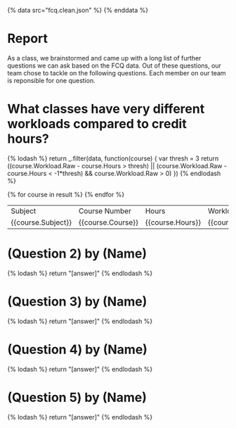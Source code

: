 {% data src="fcq.clean.json" %}
{% enddata %}

# Report

As a class, we brainstormed and came up with a long list of further questions we
can ask based on the FCQ data. Out of these questions, our team chose to tackle on
the following questions. Each member on our team is reponsible for one question.

# What classes have very different workloads compared to credit hours?

{% lodash %}
return _.filter(data, function(course) {
	var thresh = 3
	return ((course.Workload.Raw - course.Hours > thresh) ||
	(course.Workload.Raw - course.Hours < -1*thresh) &&
	course.Workload.Raw > 0)
})
{% endlodash %}

<table>
	<tr>
		<td>Subject</td>
		<td>Course Number</td>
		<td>Hours</td>
		<td>Workload</td>
	</tr>
{% for course in result %}
    <tr>
        <td>{{course.Subject}}</td>
        <td>{{course.Course}}</td>
		<td>{{course.Hours}}</td>
        <td>{{course.Workload.Raw}}</td>
    </tr>
{% endfor %}
</table>

# (Question 2) by (Name)

{% lodash %}
return "[answer]"
{% endlodash %}


# (Question 3) by (Name)

{% lodash %}
return "[answer]"
{% endlodash %}

# (Question 4) by (Name)

{% lodash %}
return "[answer]"
{% endlodash %}

# (Question 5) by (Name)

{% lodash %}
return "[answer]"
{% endlodash %}
